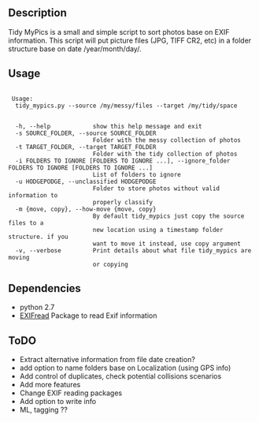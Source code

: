 
## Description

Tidy MyPics is a small and simple script to sort photos base on EXIF information. This script will put picture files (JPG, TIFF CR2, etc) in a  folder structure base on date /year/month/day/.

## Usage

```

 Usage:
  tidy_mypics.py --source /my/messy/files --target /my/tidy/space


  -h, --help            show this help message and exit
  -s SOURCE_FOLDER, --source SOURCE_FOLDER
                        Folder with the messy collection of photos
  -t TARGET_FOLDER, --target TARGET_FOLDER
                        Folder with the tidy collection of photos
  -i FOLDERS TO IGNORE [FOLDERS TO IGNORE ...], --ignore_folder FOLDERS TO IGNORE [FOLDERS TO IGNORE ...]
                        List of folders to ignore
  -u HODGEPODGE, --unclassified HODGEPODGE
                        Folder to store photos without valid information to
                        properly classify
  -m {move, copy}, --how-move {move, copy}
                        By default tidy_mypics just copy the source files to a
                        new location using a timestamp folder structure. if you
                        want to move it instead, use copy argument
  -v, --verbose         Print details about what file tidy_mypics are moving
                        or copying
```


## Dependencies

  - python 2.7
  - [EXIFread](https://pypi.python.org/pypi/ExifRead) Package to read Exif information

## ToDO
- Extract alternative information from file date creation?
- add option to name folders base on Localization (using GPS info)
- Add control of duplicates, check potential collisions scenarios
- Add more features
- Change EXIF reading packages
- Add option to write info
- ML, tagging ??
